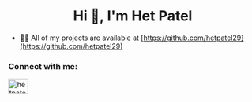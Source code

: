 <h1 align="center">Hi 👋, I'm Het Patel</h1>


- 👨‍💻 All of my projects are available at [https://github.com/hetpatel29](https://github.com/hetpatel29)

<h3 align="left">Connect with me:</h3>
<p align="left">
<a href="https://linkedin.com/in/hetpatel29" target="blank"><img align="center" src="https://raw.githubusercontent.com/rahuldkjain/github-profile-readme-generator/master/src/images/icons/Social/linked-in-alt.svg" alt="hetpatel29" height="30" width="40" /></a>
</p>
